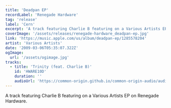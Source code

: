 ```yaml
---
title: 'Deadpan EP'
recordLabel: 'Renegade Hardware'
tag: 'release'
label: 'Cern'
excerpt: 'A track featuring Charlie B featuring on a Various Artists EP on Renegade Hardware.'
coverImage: '/assets/releases/renegade-hardware_deadpan-ep.jpg'
link: 'https://music.apple.com/us/album/deadpan-ep/1285578204'
artist: 'Various Artists'
date: '2009-03-06T05:35:07.322Z'
ogImage:
  url: '/assets/ogimage.jpg'
tracks: 
  - title: 'Trinity (feat. Charlie B)'
    id: 'HWARE10D'
    duration: ''
    audioUrl: 'https://common-origin.github.io/common-origin-audio/audio-files/HWARE10/trinity.mp3'
---
```


A track featuring Charlie B featuring on a Various Artists EP on Renegade Hardware.